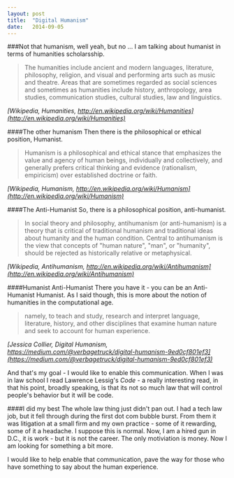 ```yaml
---
layout: post
title:  "Digital Humanism"
date:   2014-09-05
---
```


###Not that humanism, well yeah, but no ...
I am talking about humanist in terms of humanities scholarsship.

>The humanities include ancient and modern languages, literature, philosophy, religion, and visual and performing arts such as music and theatre. Areas that are sometimes regarded as social sciences and sometimes as humanities include history, anthropology, area studies, communication studies, cultural studies, law and linguistics.  

<cite>[Wikipedia, Humanities, http://en.wikipedia.org/wiki/Humanities](http://en.wikipedia.org/wiki/Humanities)</cite>

####The other humanism
Then there is the philosophical or ethical position, Humanist.

>Humanism is a philosophical and ethical stance that emphasizes the value and agency of human beings, individually and collectively, and generally prefers critical thinking and evidence (rationalism, empiricism) over established doctrine or faith.

<cite>[Wikipedia, Humanism, http://en.wikipedia.org/wiki/Humanism](http://en.wikipedia.org/wiki/Humanism)</cite>

####The Anti-Humanist
So, there is a philosophical position, anti-humanist.

>In social theory and philosophy, antihumanism (or anti-humanism) is a theory that is critical of traditional humanism and traditional ideas about humanity and the human condition. Central to antihumanism is the view that concepts of "human nature", "man", or "humanity", should be rejected as historically relative or metaphysical.

<cite>[Wikipedia, Antihumanism, http://en.wikipedia.org/wiki/Antihumanism](http://en.wikipedia.org/wiki/Antihumanism)</cite>

####Humanist Anti-Humanist
There you have it - you can be an Anti-Humanist Humanist.  As I said though, this is more about the notion of humanities in the computational age.  

>namely, to teach and study, research and interpret language, literature, history, and other disciplines that examine human nature and seek to account for human experience.

<cite>[Jessica Collier, Digital Humanism, https://medium.com/@verbagetruck/digital-humanism-9ed0cf801ef3](https://medium.com/@verbagetruck/digital-humanism-9ed0cf801ef3)</cite>

And that's my goal - I would like to enable this communication.  When I was in law school I read Lawrence Lessig's _Code_ - a really interesting read, in that his point, broadly speaking, is that its not so much law that will control people's behavior but it will be code.

####I did my best
The whole law thing just didn't pan out.  I had a tech law job, but it fell through during the first dot com bubble burst.  From them it was litigation at a small firm and my own practice - some of it rewarding, some of it a headache.  I suppose this is normal.  Now, I am a hired gun in D.C., it is work - but it is not the career.  The only motiviation is money.  Now I am looking for something a bit more.

I would like to help enable that communication, pave the way for those who have something to say about the human experience.